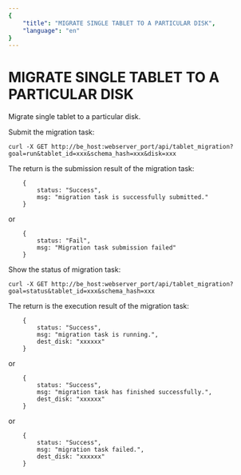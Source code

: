 ```yaml
---
{
    "title": "MIGRATE SINGLE TABLET TO A PARTICULAR DISK",
    "language": "en"
}
---
```


<!-- 
Licensed to the Apache Software Foundation (ASF) under one
or more contributor license agreements.  See the NOTICE file
distributed with this work for additional information
regarding copyright ownership.  The ASF licenses this file
to you under the Apache License, Version 2.0 (the
"License"); you may not use this file except in compliance
with the License.  You may obtain a copy of the License at

  http://www.apache.org/licenses/LICENSE-2.0

Unless required by applicable law or agreed to in writing,
software distributed under the License is distributed on an
"AS IS" BASIS, WITHOUT WARRANTIES OR CONDITIONS OF ANY
KIND, either express or implied.  See the License for the
specific language governing permissions and limitations
under the License.
-->

# MIGRATE SINGLE TABLET TO A PARTICULAR DISK
   
Migrate single tablet to a particular disk.

Submit the migration task:

```
curl -X GET http://be_host:webserver_port/api/tablet_migration?goal=run&tablet_id=xxx&schema_hash=xxx&disk=xxx
```

The return is the submission result of the migration task:

```
    {
        status: "Success",
        msg: "migration task is successfully submitted."
    }
```

or

```
    {
        status: "Fail",
        msg: "Migration task submission failed"
    }
```

Show the status of migration task:

```
curl -X GET http://be_host:webserver_port/api/tablet_migration?goal=status&tablet_id=xxx&schema_hash=xxx
```

The return is the execution result of the migration task:

```
    {
        status: "Success",
        msg: "migration task is running.",
        dest_disk: "xxxxxx"
    }
```

or

```
    {
        status: "Success",
        msg: "migration task has finished successfully.",
        dest_disk: "xxxxxx"
    }
```

or

```
    {
        status: "Success",
        msg: "migration task failed.",
        dest_disk: "xxxxxx"
    }
```